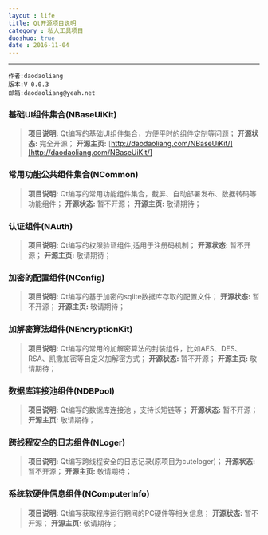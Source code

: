 ```yaml
---
layout : life
title: Qt开源项目说明
category : 私人工具项目
duoshuo: true
date : 2016-11-04
---
```


******

	作者:daodaoliang
    版本:V 0.0.3
    邮箱:daodaoliang@yeah.net

<!-- more -->


### 基础UI组件集合(NBaseUiKit)

> **项目说明:** Qt编写的基础UI组件集合，方便平时的组件定制等问题；
> **开源状态:** 完全开源；
> **开源主页:** [http://daodaoliang.com/NBaseUiKit/][http://daodaoliang.com/NBaseUiKit/]

### 常用功能公共组件集合(NCommon)

> **项目说明:** Qt编写的常用功能组件集合，截屏、自动部署发布、数据转码等功能组件；
> **开源状态:** 暂不开源；
> **开源主页:** 敬请期待；

### 认证组件(NAuth)

> **项目说明:** Qt编写的权限验证组件,适用于注册码机制；
> **开源状态:** 暂不开源；
> **开源主页:** 敬请期待；

### 加密的配置组件(NConfig)

> **项目说明:** Qt编写的基于加密的sqlite数据库存取的配置文件；
> **开源状态:** 暂不开源；
> **开源主页:** 敬请期待；

### 加解密算法组件(NEncryptionKit)

> **项目说明:** Qt编写的常用的加解密算法的封装组件，比如AES、DES、RSA、凯撒加密等自定义加解密方式；
> **开源状态:** 暂不开源；
> **开源主页:** 敬请期待；

### 数据库连接池组件(NDBPool)

> **项目说明:** Qt编写的数据库连接池 ，支持长短链等；
> **开源状态:** 暂不开源；
> **开源主页:** 敬请期待；

### 跨线程安全的日志组件(NLoger)

> **项目说明:** Qt编写跨线程安全的日志记录(原项目为cuteloger)；
> **开源状态:** 暂不开源；
> **开源主页:** 敬请期待；

### 系统软硬件信息组件(NComputerInfo)

> **项目说明:** Qt编写获取程序运行期间的PC硬件等相关信息；
> **开源状态:** 暂不开源；
> **开源主页:** 敬请期待；